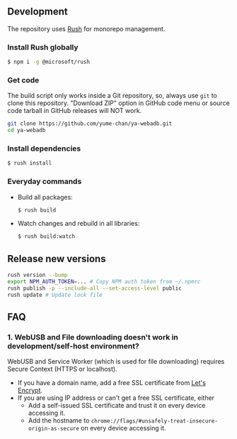 ## Development

The repository uses [Rush](https://rushjs.io/) for monorepo management.

### Install Rush globally

```sh
$ npm i -g @microsoft/rush
```

### Get code

The build script only works inside a Git repository, so, always use `git` to clone this repository. "Download ZIP" option in GitHub code menu or source code tarball in GitHub releases will NOT work.

```sh
git clone https://github.com/yume-chan/ya-webadb.git
cd ya-webadb
```

### Install dependencies

```sh
$ rush install
```

### Everyday commands

-   Build all packages:

    ```sh
    $ rush build
    ```

-   Watch changes and rebuild in all libraries:

    ```sh
    $ rush build:watch
    ```

## Release new versions

```sh
rush version --bump
export NPM_AUTH_TOKEN=... # Copy NPM auth token from ~/.npmrc
rush publish -p --include-all --set-access-level public
rush update # Update lock file
```

## FAQ

### 1. WebUSB and File downloading doesn't work in development/self-host environment?

WebUSB and Service Worker (which is used for file downloading) requires Secure Context (HTTPS or localhost).

-   If you have a domain name, add a free SSL certificate from [Let's Encrypt](https://letsencrypt.org/).
-   If you are using IP address or can't get a free SSL certificate, either
    -   Add a self-issued SSL certificate and trust it on every device accessing it.
    -   Add the hostname to `chrome://flags/#unsafely-treat-insecure-origin-as-secure` on every device accessing it.
